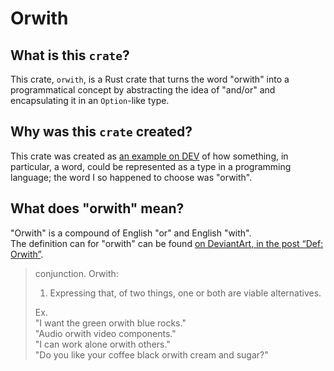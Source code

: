 # Orwith

## What is this `crate`?
This crate, `orwith`, is a Rust crate that turns the word "orwith" into a programmatical concept by abstracting the idea of "and/or" and encapsulating it in an `Option`-like type.

## Why was this `crate` created?
This crate was created as [an example on DEV](https://dev.to/baenencalin/orwith-as-a-programmatical-concept-3eoc) of how something, in particular, a word, could be represented as a type in a programming language; the word I so happened to choose was "orwith".

## What does "orwith" mean?
"Orwith" is a compound of English "or" and English "with".  
The definition can for "orwith" can be found [on DeviantArt, in the post “Def: Orwith”](https://www.deviantart.com/kattytheenby/journal/Def-Orwith-950684792).  
> conjunction. Orwith:
>   1. Expressing that, of two things, one or both are viable alternatives.
> 
> Ex.  
>   "I want the green orwith blue rocks."  
>   "Audio orwith video components."  
>   "I can work alone orwith others."  
>   "Do you like your coffee black orwith cream and sugar?"